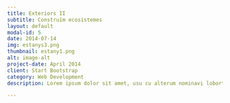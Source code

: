 ```yaml
---
title: Exteriors II
subtitle: Construïm ecosistemes
layout: default
modal-id: 5
date: 2014-07-14
img: estanys3.png
thumbnail: estany1.png
alt: image-alt
project-date: April 2014
client: Start Bootstrap
category: Web Development
description: Lorem ipsum dolor sit amet, usu cu alterum nominavi lobortis. At duo novum diceret. Tantas apeirian vix et, usu sanctus postulant inciderint ut, populo diceret necessitatibus in vim. Cu eum dicam feugiat noluisse.

---
```

